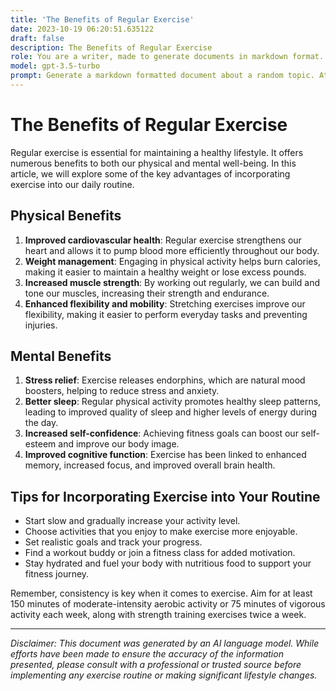 ```yaml
---
title: 'The Benefits of Regular Exercise'
date: 2023-10-19 06:20:51.635122
draft: false
description: The Benefits of Regular Exercise
role: You are a writer, made to generate documents in markdown format. It is very important that all of the documents you generate are in valid markdown format.
model: gpt-3.5-turbo
prompt: Generate a markdown formatted document about a random topic. At the bottom, include a disclaimer explaining that the document was generated by you. The first line of the document should be the title. Make sure that the entire document is in proper markdown format, using a mix of various tags to make the document visually appealing.
---
```


# The Benefits of Regular Exercise

Regular exercise is essential for maintaining a healthy lifestyle. It offers numerous benefits to both our physical and mental well-being. In this article, we will explore some of the key advantages of incorporating exercise into our daily routine.

## Physical Benefits

1. **Improved cardiovascular health**: Regular exercise strengthens our heart and allows it to pump blood more efficiently throughout our body.
2. **Weight management**: Engaging in physical activity helps burn calories, making it easier to maintain a healthy weight or lose excess pounds.
3. **Increased muscle strength**: By working out regularly, we can build and tone our muscles, increasing their strength and endurance.
4. **Enhanced flexibility and mobility**: Stretching exercises improve our flexibility, making it easier to perform everyday tasks and preventing injuries.

## Mental Benefits

1. **Stress relief**: Exercise releases endorphins, which are natural mood boosters, helping to reduce stress and anxiety.
2. **Better sleep**: Regular physical activity promotes healthy sleep patterns, leading to improved quality of sleep and higher levels of energy during the day.
3. **Increased self-confidence**: Achieving fitness goals can boost our self-esteem and improve our body image.
4. **Improved cognitive function**: Exercise has been linked to enhanced memory, increased focus, and improved overall brain health.

## Tips for Incorporating Exercise into Your Routine

- Start slow and gradually increase your activity level.
- Choose activities that you enjoy to make exercise more enjoyable.
- Set realistic goals and track your progress.
- Find a workout buddy or join a fitness class for added motivation.
- Stay hydrated and fuel your body with nutritious food to support your fitness journey.

Remember, consistency is key when it comes to exercise. Aim for at least 150 minutes of moderate-intensity aerobic activity or 75 minutes of vigorous activity each week, along with strength training exercises twice a week.

---

*Disclaimer: This document was generated by an AI language model. While efforts have been made to ensure the accuracy of the information presented, please consult with a professional or trusted source before implementing any exercise routine or making significant lifestyle changes.*